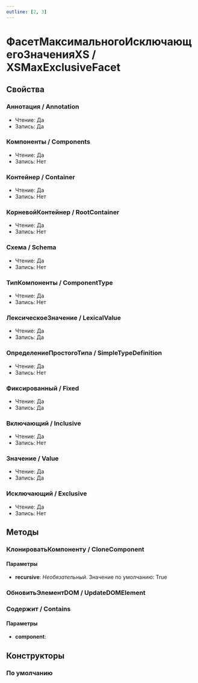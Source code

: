 ```yaml
---
outline: [2, 3]
---
```


# ФасетМаксимальногоИсключающегоЗначенияXS / XSMaxExclusiveFacet


## Свойства


### Аннотация / Annotation

* Чтение: Да
* Запись: Да

### Компоненты / Components

* Чтение: Да
* Запись: Нет

### Контейнер / Container

* Чтение: Да
* Запись: Нет

### КорневойКонтейнер / RootContainer

* Чтение: Да
* Запись: Нет

### Схема / Schema

* Чтение: Да
* Запись: Нет

### ТипКомпоненты / ComponentType

* Чтение: Да
* Запись: Нет

### ЛексическоеЗначение / LexicalValue

* Чтение: Да
* Запись: Да

### ОпределениеПростогоТипа / SimpleTypeDefinition

* Чтение: Да
* Запись: Нет

### Фиксированный / Fixed

* Чтение: Да
* Запись: Да

### Включающий / Inclusive

* Чтение: Да
* Запись: Нет

### Значение / Value

* Чтение: Да
* Запись: Да

### Исключающий / Exclusive

* Чтение: Да
* Запись: Нет

## Методы


### КлонироватьКомпоненту / CloneComponent


#### Параметры

* **recursive**:  *Необязательный*. Значение по умолчанию: True

### ОбновитьЭлементDOM / UpdateDOMElement


### Содержит / Contains


#### Параметры

* **component**: 

## Конструкторы


### По умолчанию

